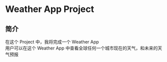 # Weather App Project

## 简介

在这个 Project 中，我将完成一个 Weather App  
用户可以在这个 Weather App 中查看全球任何一个城市现在的天气，和未来的天气预报  
<br/>
